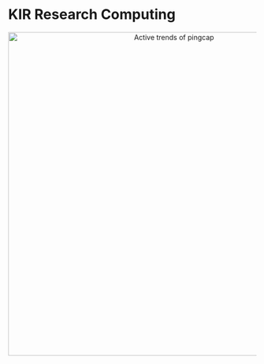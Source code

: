 # KIR Research Computing 

<!-- Copy-paste in your Readme.md file -->

<a href="https://next.ossinsight.io/widgets/official/compose-org-participants-growth?owner_id=11855343&activity=active&period=past_28_days" target="_blank" style="display: block" align="center">
  <picture>
    <source media="(prefers-color-scheme: dark)" srcset="https://next.ossinsight.io/widgets/official/compose-org-participants-growth/thumbnail.png?owner_id=11855343&activity=active&period=past_28_days&image_size=4x7&color_scheme=dark" width="657" height="auto">
    <img alt="Active trends of pingcap" src="https://next.ossinsight.io/widgets/official/compose-org-participants-growth/thumbnail.png?owner_id=11855343&activity=active&period=past_28_days&image_size=4x7&color_scheme=light" width="657" height="auto">
  </picture>
</a>

<!-- Made with [OSS Insight](https://ossinsight.io/) -->
